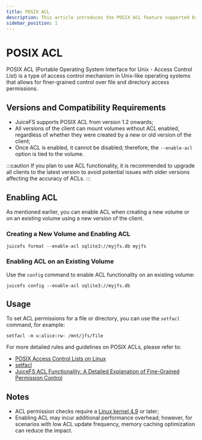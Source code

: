 ```yaml
---
title: POSIX ACL
description: This article introduces the POSIX ACL feature supported by JuiceFS and how to enable and use ACL permissions.
sidebar_position: 1
---
```

# POSIX ACL

POSIX ACL (Portable Operating System Interface for Unix - Access Control List) is a type of access control mechanism in Unix-like operating systems that allows for finer-grained control over file and directory access permissions.

## Versions and Compatibility Requirements

* JuiceFS supports POSIX ACL from version 1.2 onwards;
* All versions of the client can mount volumes without ACL enabled, regardless of whether they were created by a new or old version of the client;
* Once ACL is enabled, it cannot be disabled; therefore, the `--enable-acl` option is tied to the volume.

:::caution
If you plan to use ACL functionality, it is recommended to upgrade all clients to the latest version to avoid potential issues with older versions affecting the accuracy of ACLs.
:::

## Enabling ACL

As mentioned earlier, you can enable ACL when creating a new volume or on an existing volume using a new version of the client.

### Creating a New Volume and Enabling ACL

```shell
juicefs format --enable-acl sqlite3://myjfs.db myjfs
```

### Enabling ACL on an Existing Volume

Use the `config` command to enable ACL functionality on an existing volume:

```
juicefs config --enable-acl sqlite3://myjfs.db
```

## Usage

To set ACL permissions for a file or directory, you can use the `setfacl` command, for example:

```
setfacl -m u:alice:rw- /mnt/jfs/file
```

For more detailed rules and guidelines on POSIX ACLs, please refer to:

* [POSIX Access Control Lists on Linux](https://www.usenix.org/legacy/publications/library/proceedings/usenix03/tech/freenix03/full_papers/gruenbacher/gruenbacher_html/main.html)
* [setfacl](https://linux.die.net/man/1/setfacl)
* [JuiceFS ACL Functionality: A Detailed Explanation of Fine-Grained Permission Control](https://juicefs.com/en/blog/release-notes/juicefs-12-beta-1)

## Notes

* ACL permission checks require a [Linux kernel 4.9](https://lkml.iu.edu/hypermail/linux/kernel/1610.0/01531.html) or later;
* Enabling ACL may incur additional performance overhead; however, for scenarios with low ACL update frequency, memory caching optimization can reduce the impact.
